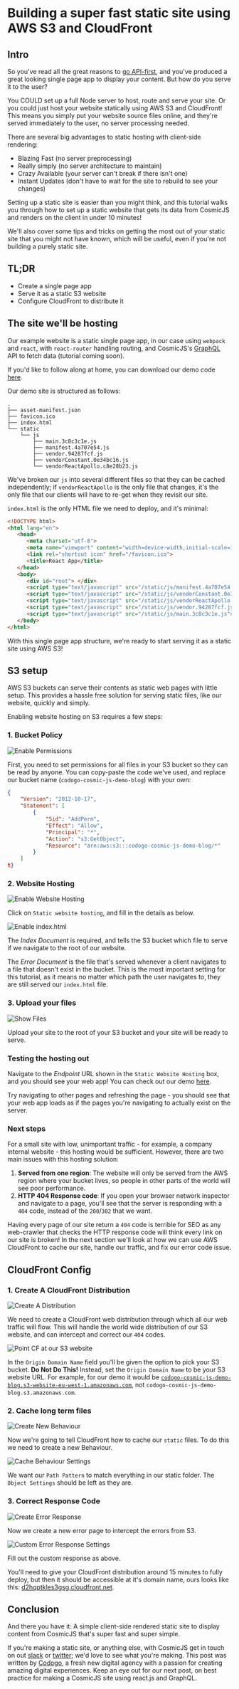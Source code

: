 # Building a super fast static site using AWS S3 and CloudFront

## Intro
So you've read all the great reasons to [go API-first](https://cosmicjs.com/why-cms-api), and you've produced a great looking single page app to display your content. But how do you serve it to the user?

You COULD  set up a full Node server to host, route and serve your site. Or you could just host your website statically using AWS S3 and CloudFront! This means you simply put your website source files online, and they're served immediately to the user, no server processing needed.

There are several big advantages to static hosting with client-side rendering:
+ Blazing Fast (no server preprocessing)
+ Really simply (no server architecture to maintain)
+ Crazy Available (your server can't break if there isn't one)
+ Instant Updates (don't have to wait for the site to rebuild to see your changes)

Setting up a static site is easier than you might think, and this tutorial walks you through how to set up a static website that gets its data from CosmicJS and renders on the client in under 10 minutes!

We'll also cover some tips and tricks on getting the most out of your static site that you might not have known, which will be useful, even if you're not building a purely static site.

## TL;DR
+ Create a single page app
+ Serve it as a static S3 website
+ Configure CloudFront to distribute it

## The site we'll be hosting

Our example website is a static single page app, in our case using `webpack` and `react`, with `react-router` handling routing, and CosmicJS's [GraphQL](https://cosmicjs.com/docs/graphql) API to fetch data (tutorial coming soon).

If you'd like to follow along at home, you can download our demo code [here](https://bitbucket.org/codogo/cosmic-js-cloudfront-blog-post/src).

Our demo site is structured as follows:

```
.
├── asset-manifest.json
├── favicon.ico
├── index.html
└── static
    └── js
        ├── main.3c8c3c1e.js
        ├── manifest.4a707e54.js
        ├── vendor.94287fcf.js
        ├── vendorConstant.0e34bc16.js
        └── vendorReactApollo.c8e28b23.js
```

We've broken our `js` into several different files so that they can be cached independently; if `vendorReactApollo` is the only file that changes, it's the only file that our clients will have to re-get when they revisit our site.

`index.html` is the only HTML file we need to deploy, and it's minimal:

``` html
<!DOCTYPE html>
<html lang="en">
   <head>
      <meta charset="utf-8">
      <meta name="viewport" content="width=device-width,initial-scale=1,shrink-to-fit=no">
      <link rel="shortcut icon" href="/favicon.ico">
      <title>React App</title>
   </head>
   <body>
      <div id="root"> </div>
      <script type="text/javascript" src="/static/js/manifest.4a707e54.js"> </script>
      <script type="text/javascript" src="/static/js/vendorConstant.0e34bc16.js"></script>
      <script type="text/javascript" src="/static/js/vendorReactApollo.c8e28b23.js"></script>
      <script type="text/javascript" src="/static/js/vendor.94287fcf.js"></script>
      <script type="text/javascript" src="/static/js/main.3c8c3c1e.js"></script>
   </body>
</html>
```

With this single page app structure, we're ready to start serving it as a static site using AWS S3!

## S3 setup

AWS S3 buckets can serve their contents as static web pages with little setup. This provides a hassle free solution for serving static files, like our website, quickly and simply.

Enabling website hosting on S3 requires a few steps:

### 1. Bucket Policy
![Enable Permissions](/img/s3_permissions_1.png)

First, you need to set permissions for all files in your S3 bucket so they can be read by anyone. You can copy-paste the code we've used, and replace our bucket name (`codogo-cosmic-js-demo-blog`) with your own:

```json
{
    "Version": "2012-10-17",
    "Statement": [
        {
            "Sid": "AddPerm",
            "Effect": "Allow",
            "Principal": "*",
            "Action": "s3:GetObject",
            "Resource": "arn:aws:s3:::codogo-cosmic-js-demo-blog/*"
        }
    ]
t}
```

### 2. Website Hosting

![Enable Website Hosting](/img/s3_website_1.png)

Click on `Static website hosting`, and fill in the details as below.

![Enable index.html](/img/s3_website_2.png)

The _Index Document_ is required, and tells the S3 bucket which file to serve if we navigate to the root of our website.

The _Error Document_ is the file that's served whenever a client navigates to a file that doesn't exist in the bucket. This is the most important setting for this tutorial, as it means no matter which path the user navigates to, they are still served our `index.html` file.

### 3. Upload your files

![Show Files](/img/s3_files_1.png)

Upload your site to the root of your S3 bucket and your site will be ready to serve.

### Testing the hosting out

Navigate to the _Endpoint_ URL shown in the `Static Website Hosting` box, and you should see your web app! You can check out our demo [here](http://codogo-cosmic-js-demo-blog.s3-website-eu-west-1.amazonaws.com/).

Try navigating to other pages and refreshing the page - you should see that your web app loads as if the pages you're navigating to actually exist on the server.

### Next steps

For a small site with low, unimportant traffic - for example, a company internal website - this hosting would be sufficient. However, there are two main issues with this hosting solution:

1. __Served from one region__: The website will only be served from the AWS region where your bucket lives, so people in other parts of the world will see poor performance.
2. __HTTP 404 Response code__: If you open your browser network inspector and navigate to a page, you'll see that the server is responding with a `404` code, instead of the `200`/`302` that we want.

Having every page of our site return a `404` code is terrible for SEO as any web-crawler that checks the HTTP response code will think every link on our site is broken! In the next section we'll look at how we can use AWS CloudFront to cache our site, handle our traffic, and fix our error code issue.

## CloudFront Config

### 1. Create A CloudFront Distribution

![Create A Distribution](/img/cf_create_1.png)

We need to create a CloudFront web distribution through which all our web traffic will flow. This will handle the world wide distribution of our S3 website, and can intercept and correct our `404` codes.

![Point CF at our S3 website](/img/cf_create_2.png)

In the `Origin Domain Name` field you'll be given the option to pick your S3 bucket. __Do Not Do This!__ Instead, set the `Origin Domain Name` to be your S3 website URL. For example, for our demo it would be [`codogo-cosmic-js-demo-blog.s3-website-eu-west-1.amazonaws.com`](codogo-cosmic-js-demo-blog.s3-website-eu-west-1.amazonaws.com), not `codogo-cosmic-js-demo-blog.s3.amazonaws.com`.
### 2. Cache long term files

![Create New Behaviour](/img/cf_edit_1.png)

Now we're going to tell CloudFront how to cache our `static` files. To do this we need to create a new Behaviour.

![Cache Behaviour Settings](/img/cf_edit_2.png)

We want our `Path Pattern` to match everything in our static folder. The `Object Settings` should be left as they are.

### 3. Correct Response Code

![Create Error Response](/img/cf_edit_4.png)

Now we create a new error page to intercept the errors from S3.

![Custom Error Response Settings](/img/cf_edit_5.png)

Fill out the custom response as above.

You'll need to give your CloudFront distribution around 15 minutes to fully deploy, but then it should be accessible at it's domain name, ours looks like this: [d2hqptkles3gsg.cloudfront.net](d2hqptkles3gsg.cloudfront.net).

## Conclusion 

And there you have it: A simple client-side rendered static site to display content from CosmicJS that's super fast and super simple.

If you're making a static site, or anything else, with CosmicJS get in touch on out [slack](https://cosmicjs.com/community) or [twitter](https://twitter.com/cosmic_js); we'd love to see what you're making.
This post was written by [Codogo](https://codogo.io/), a fresh new digital agency with a passion for creating amazing digital experiences. Keep an eye out for our next post, on best practice for making a CosmicJS site using react.js and GraphQL.
